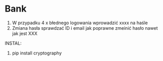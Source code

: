 # Bank
1. W przypadku 4 x błednego logowania wprowadzić xxxx na haśle
2. Zmiana hasła sprawdzać ID i email jak poprawne zmeinić hasło nawet jak jest XXX

INSTAL:
1. pip install cryptography